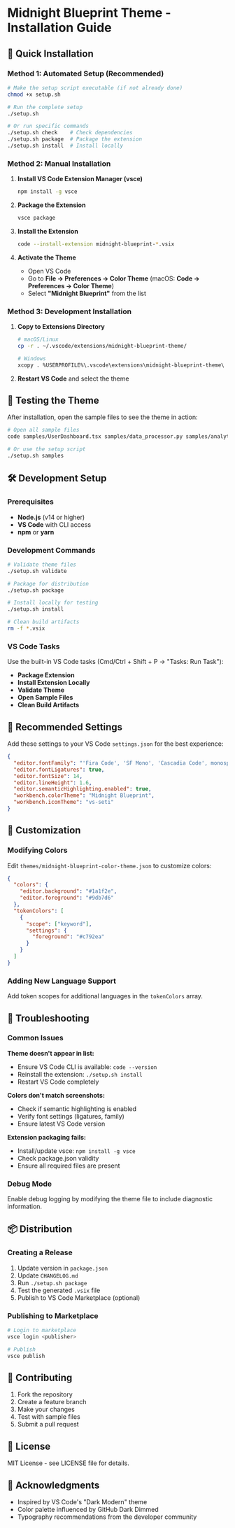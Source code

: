 # Midnight Blueprint Theme - Installation Guide

## 🚀 Quick Installation

### Method 1: Automated Setup (Recommended)
```bash
# Make the setup script executable (if not already done)
chmod +x setup.sh

# Run the complete setup
./setup.sh

# Or run specific commands
./setup.sh check    # Check dependencies
./setup.sh package  # Package the extension
./setup.sh install  # Install locally
```

### Method 2: Manual Installation

1. **Install VS Code Extension Manager (vsce)**
   ```bash
   npm install -g vsce
   ```

2. **Package the Extension**
   ```bash
   vsce package
   ```

3. **Install the Extension**
   ```bash
   code --install-extension midnight-blueprint-*.vsix
   ```

4. **Activate the Theme**
   - Open VS Code
   - Go to **File → Preferences → Color Theme** (macOS: **Code → Preferences → Color Theme**)
   - Select **"Midnight Blueprint"** from the list

### Method 3: Development Installation

1. **Copy to Extensions Directory**
   ```bash
   # macOS/Linux
   cp -r . ~/.vscode/extensions/midnight-blueprint-theme/
   
   # Windows
   xcopy . %USERPROFILE%\.vscode\extensions\midnight-blueprint-theme\ /E /I
   ```

2. **Restart VS Code** and select the theme

## 🎨 Testing the Theme

After installation, open the sample files to see the theme in action:

```bash
# Open all sample files
code samples/UserDashboard.tsx samples/data_processor.py samples/analytics.js samples/demo.html samples/styles.css

# Or use the setup script
./setup.sh samples
```

## 🛠️ Development Setup

### Prerequisites
- **Node.js** (v14 or higher)
- **VS Code** with CLI access
- **npm** or **yarn**

### Development Commands
```bash
# Validate theme files
./setup.sh validate

# Package for distribution
./setup.sh package

# Install locally for testing
./setup.sh install

# Clean build artifacts
rm -f *.vsix
```

### VS Code Tasks
Use the built-in VS Code tasks (Cmd/Ctrl + Shift + P → "Tasks: Run Task"):
- **Package Extension**
- **Install Extension Locally**
- **Validate Theme**
- **Open Sample Files**
- **Clean Build Artifacts**

## 🎯 Recommended Settings

Add these settings to your VS Code `settings.json` for the best experience:

```json
{
  "editor.fontFamily": "'Fira Code', 'SF Mono', 'Cascadia Code', monospace",
  "editor.fontLigatures": true,
  "editor.fontSize": 14,
  "editor.lineHeight": 1.6,
  "editor.semanticHighlighting.enabled": true,
  "workbench.colorTheme": "Midnight Blueprint",
  "workbench.iconTheme": "vs-seti"
}
```

## 🔧 Customization

### Modifying Colors
Edit `themes/midnight-blueprint-color-theme.json` to customize colors:

```json
{
  "colors": {
    "editor.background": "#1a1f2e",
    "editor.foreground": "#9db7d6"
  },
  "tokenColors": [
    {
      "scope": ["keyword"],
      "settings": {
        "foreground": "#c792ea"
      }
    }
  ]
}
```

### Adding New Language Support
Add token scopes for additional languages in the `tokenColors` array.

## 🐛 Troubleshooting

### Common Issues

**Theme doesn't appear in list:**
- Ensure VS Code CLI is available: `code --version`
- Reinstall the extension: `./setup.sh install`
- Restart VS Code completely

**Colors don't match screenshots:**
- Check if semantic highlighting is enabled
- Verify font settings (ligatures, family)
- Ensure latest VS Code version

**Extension packaging fails:**
- Install/update vsce: `npm install -g vsce`
- Check package.json validity
- Ensure all required files are present

### Debug Mode
Enable debug logging by modifying the theme file to include diagnostic information.

## 📦 Distribution

### Creating a Release
1. Update version in `package.json`
2. Update `CHANGELOG.md`
3. Run `./setup.sh package`
4. Test the generated `.vsix` file
5. Publish to VS Code Marketplace (optional)

### Publishing to Marketplace
```bash
# Login to marketplace
vsce login <publisher>

# Publish
vsce publish
```

## 🤝 Contributing

1. Fork the repository
2. Create a feature branch
3. Make your changes
4. Test with sample files
5. Submit a pull request

## 📄 License

MIT License - see LICENSE file for details.

## 🙏 Acknowledgments

- Inspired by VS Code's "Dark Modern" theme
- Color palette influenced by GitHub Dark Dimmed
- Typography recommendations from the developer community
